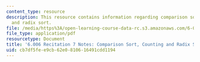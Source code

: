 ```yaml
---
content_type: resource
description: This resource contains information regarding comparison sort, counting
  and radix sort.
file: /media/https%3A/open-learning-course-data-rc.s3.amazonaws.com/6-006-introduction-to-algorithms-fall-2011/cb7df5fee9cb62e0810616491cdd1194_MIT6_006F11_rec07.pdf
file_type: application/pdf
resourcetype: Document
title: '6.006 Recitation 7 Notes: Comparison Sort, Counting and Radix Sort'
uid: cb7df5fe-e9cb-62e0-8106-16491cdd1194
---
```

